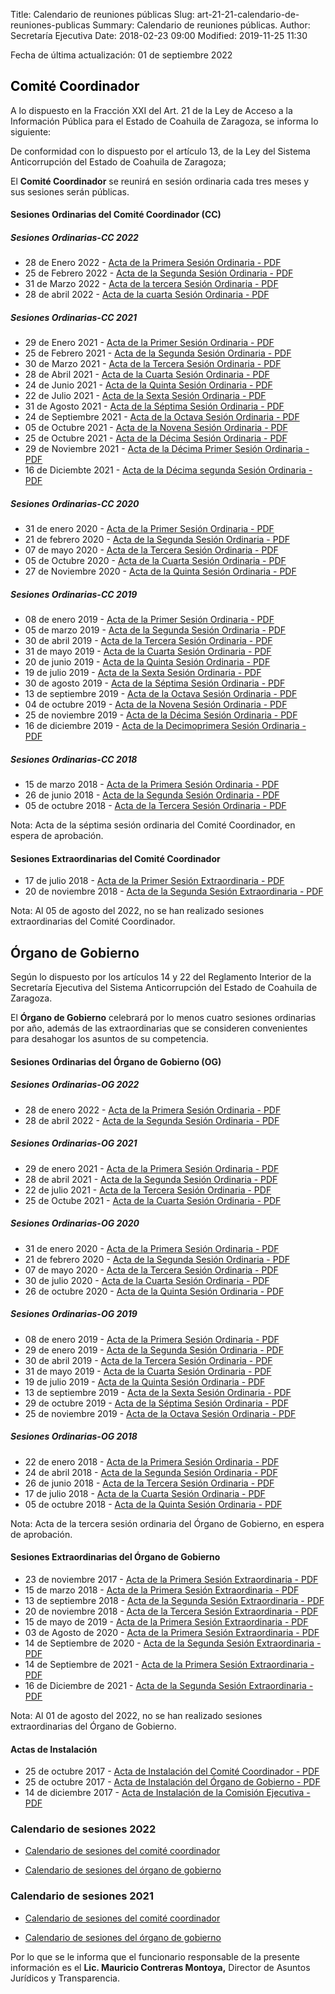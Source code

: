 Title: Calendario de reuniones públicas
Slug: art-21-21-calendario-de-reuniones-publicas
Summary: Calendario de reuniones públicas.
Author: Secretaría Ejecutiva
Date: 2018-02-23 09:00
Modified: 2019-11-25 11:30


Fecha de última actualización: 01 de septiembre 2022


<h2 style="color: black">Comité Coordinador</h2>

A lo dispuesto en la Fracción XXI del Art. 21 de la Ley de Acceso a la Información Pública para el Estado de Coahuila de Zaragoza, se informa lo siguiente:

De conformidad con lo dispuesto por el artículo 13, de la Ley del Sistema Anticorrupción del Estado de Coahuila de Zaragoza;

El **​Comité Coordinador** ​se reunirá en sesión ordinaria cada tres meses y sus sesiones serán públicas.

<!-- Inicio comoté coordinador
    __   ___   ___ ___  ____  ______    ___         __   ___    ___   ____   ___    ____  ____    ____  ___     ___   ____  
   /  ] /   \ |   |   ||    ||      |  /  _]       /  ] /   \  /   \ |    \ |   \  |    ||    \  /    ||   \   /   \ |    \ 
  /  / |     || _   _ | |  | |      | /  [_       /  / |     ||     ||  D  )|    \  |  | |  _  ||  o  ||    \ |     ||  D  )
 /  /  |  O  ||  \_/  | |  | |_|  |_||    _]     /  /  |  O  ||  O  ||    / |  D  | |  | |  |  ||     ||  D  ||  O  ||    / 
/   \_ |     ||   |   | |  |   |  |  |   [_     /   \_ |     ||     ||    \ |     | |  | |  |  ||  _  ||     ||     ||    \ 
\     ||     ||   |   | |  |   |  |  |     |    \     ||     ||     ||  .  \|     | |  | |  |  ||  |  ||     ||     ||  .  \
 \____| \___/ |___|___||____|  |__|  |_____|     \____| \___/  \___/ |__|\_||_____||____||__|__||__|__||_____| \___/ |__|\_|
                                                                                                                           
 -->
#### Sesiones Ordinarias del Comité Coordinador (CC)


##### Sesiones Ordinarias-CC 2022 

* 28 de Enero 2022 - [Acta de la Primera Sesión Ordinaria - PDF](2022-primer-sesion-ordinaria-CC.pdf)
* 25 de Febrero 2022 - [Acta de la Segunda Sesión Ordinaria - PDF](2022-segunda-sesion-ordinaria-CC.pdf)
* 31 de Marzo 2022 - [Acta de la tercera Sesión Ordinaria - PDF](2022-tercera-sesion-ordinaria-CC.pdf)
* 28 de abril 2022 - [Acta de la cuarta Sesión Ordinaria - PDF](2022-cuarta-sesion-ordinaria-CC.pdf)

##### Sesiones Ordinarias-CC 2021

* 29 de Enero 2021      - [Acta de la Primer Sesión Ordinaria - PDF](2021-01-29-acta-primer-sesion-ordinara-ccr.pdf)
* 25 de Febrero 2021      - [Acta de la Segunda Sesión Ordinaria - PDF](2021-acta-segunda-sesion-ordinara-cc.pdf)
* 30 de Marzo 2021      - [Acta de la Tercera Sesión Ordinaria - PDF](2021-03-30-acta-tercera-sesion-ordinaria-comite-coordinador.pdf)
* 28 de Abril 2021      - [Acta de la Cuarta Sesión Ordinaria - PDF](2021-04-21-acta-Cuarta-sesion-ordinaria-comite-coordinador.pdf)
* 24 de Junio 2021      - [Acta de la Quinta Sesión Ordinaria - PDF](2021-06-24-acta-Quinta-sesion-ordinaria-comite-coordinador.pdf)
* 22 de Julio 2021      - [Acta de la Sexta Sesión Ordinaria - PDF](2021-07-22-sexta-sesion-ordinaria-CC.pdf)
* 31 de Agosto 2021      - [Acta de la Séptima Sesión Ordinaria - PDF](2021-8-31-septima-sesion-ordinaria-CC.pdf)
* 24 de Septiembre 2021      - [Acta de la Octava Sesión Ordinaria - PDF](2021-09-24-octava-sesion-ordinaria-CC.pdf)
* 05 de Octubre 2021      - [Acta de la Novena Sesión Ordinaria - PDF](2021-novena-sesion-ordinaria-CC.pdf)
* 25 de Octubre 2021      - [Acta de la Décima Sesión Ordinaria - PDF](2021-decima-sesion-ordinaria-CC.pdf)
* 29 de Noviembre 2021 - [Acta de la Décima Primer Sesión Ordinaria - PDF](2021-decima-primer-sesion-ordinaria-CC.pdf)
* 16 de Diciembte 2021 - [Acta de la Décima segunda Sesión Ordinaria - PDF](2021-decima-segunda-sesion-ordinaria-CC.pdf)

##### Sesiones Ordinarias-CC 2020

* 31 de enero 2020      - [Acta de la Primer Sesión Ordinaria  - PDF](2020-01-31-primera-sesion-ordinaria-comite-coordinador.pdf)
* 21 de febrero 2020      - [Acta de la Segunda Sesión Ordinaria - PDF](2020-02-21-segunda-sesion-ordinaria-comite-coordinador.pdf)
* 07 de mayo 2020       - [Acta de la Tercera Sesión Ordinaria - PDF](2020-05-07-tercera-sesion-ordinaria-organo-de-gobierno.pdf)
* 05 de Octubre 2020       - [Acta de la Cuarta Sesión Ordinaria - PDF](2020-cuarta-sesion-ordinaria-organo-de-gobierno.pdf)
* 27 de Noviembre 2020       - [Acta de la Quinta Sesión Ordinaria - PDF](2020-11-27-acta-quinta-sesion-ordinaria-comite-coordinador.pdf)

##### Sesiones Ordinarias-CC 2019

* 08 de enero 2019      - [Acta de la Primer Sesión Ordinaria  - PDF](2019-01-08-primera-sesion-ordinaria-comite-coordinador.pdf)
* 05 de marzo 2019      - [Acta de la Segunda Sesión Ordinaria - PDF](2019-03-05-segunda-sesion-ordinaria-comite-coordinador.pdf)
* 30 de abril 2019      - [Acta de la Tercera Sesión Ordinaria - PDF](2019-04-30-tercera-sesion-ordinaria-comite-coordinador.pdf)
* 31 de mayo 2019       - [Acta de la Cuarta Sesión Ordinaria  - PDF](2019-05-31-cuarta-sesion-ordinaria-comite-coordinador.pdf)
* 20 de junio 2019      - [Acta de la Quinta Sesión Ordinaria  - PDF](2019-06-20-quinta-sesion-ordinaria-comite-coordinador.pdf)
* 19 de julio 2019      - [Acta de la Sexta Sesión Ordinaria   - PDF](2019-07-19-sexta-sesion-ordinaria-comite-coordinador.pdf)
* 30 de agosto 2019     - [Acta de la Séptima Sesión Ordinaria - PDF](2019-08-30-septima-sesion-ordinaria-comite-coordinador.pdf)
* 13 de septiembre 2019 - [Acta de la Octava Sesión Ordinaria  - PDF](2019-09-13-octava-sesion-ordinaria-comite-coordinador.pdf)
* 04 de octubre 2019 - [Acta de la Novena Sesión Ordinaria  - PDF](2019-10-04-novena-sesion-ordinaria-comite-coordinador.pdf)
* 25 de noviembre 2019 - [Acta de la Décima Sesión Ordinaria  - PDF](2019-11-25-decima-sesion-ordinaria-comite-coordinador.pdf)
* 16 de diciembre 2019 - [Acta de la Decimoprimera Sesión Ordinaria  - PDF](2019-12-16-decimoprimera-sesion-ordinaria-comite-coordinador.pdf)

##### Sesiones Ordinarias-CC 2018

* 15 de marzo 2018      - [Acta de la Primera Sesión Ordinaria - PDF](2018-03-15-primera-sesion-ordinaria-comite-coordinador.pdf)
* 26 de junio 2018      - [Acta de la Segunda Sesión Ordinaria - PDF](2018-06-26-segunda-sesion-ordinaria-comite-coordinador.pdf)
* 05 de octubre 2018    - [Acta de la Tercera Sesión Ordinaria - PDF](2018-10-05-tercera-sesion-ordinaria-comite-coordinador.pdf)

Nota: Acta de la séptima sesión ordinaria del Comité Coordinador, en espera de aprobación.

#### Sesiones Extraordinarias del Comité Coordinador

* 17 de julio 2018     - [Acta de la Primer Sesión Extraordinaria - PDF](2018-07-17-primera-sesion-extraordinaria-comite-coordinador.pdf)
* 20 de noviembre 2018 - [Acta de la Segunda Sesión Extraordinaria - PDF](2018-11-20-segunda-sesion-extraordinaria-comite-coordinador.pdf)



Nota: Al 05 de agosto del 2022, no se han realizado sesiones extraordinarias del Comité Coordinador.


<!-- Fin de comite coordinador-->

<!-- 

  ___   ____    ____   ____  ____    ___       ___      ___       ____   ___   ____   ____    ___  ____   ____   ____  ___  
 /   \ |    \  /    | /    ||    \  /   \     |   \    /  _]     /    | /   \ |    \ |    |  /  _]|    \ |    \ |    |/   \ 
|     ||  D  )|   __||  o  ||  _  ||     |    |    \  /  [_     |   __||     ||  o  ) |  |  /  [_ |  D  )|  _  | |  ||     |
|  O  ||    / |  |  ||     ||  |  ||  O  |    |  D  ||    _]    |  |  ||  O  ||     | |  | |    _]|    / |  |  | |  ||  O  |
|     ||    \ |  |_ ||  _  ||  |  ||     |    |     ||   [_     |  |_ ||     ||  O  | |  | |   [_ |    \ |  |  | |  ||     |
|     ||  .  \|     ||  |  ||  |  ||     |    |     ||     |    |     ||     ||     | |  | |     ||  .  \|  |  | |  ||     |
 \___/ |__|\_||___,_||__|__||__|__| \___/     |_____||_____|    |___,_| \___/ |_____||____||_____||__|\_||__|__||____|\___/ 
                                                                                                                           
 -->

## Órgano de Gobierno

Según lo dispuesto por los artículos 14 y 22 del Reglamento Interior de la Secretaría Ejecutiva del Sistema Anticorrupción del Estado de Coahuila de Zaragoza.

El **Órgano de Gobierno** celebrará por lo menos cuatro sesiones ordinarias por año, además de las extraordinarias que se consideren convenientes para desahogar los asuntos de su competencia.

#### Sesiones Ordinarias del Órgano de Gobierno (OG)


##### Sesiones Ordinarias-OG 2022

* 28 de enero 2022      - [Acta de la Primera Sesión Ordinaria - PDF](2022-Primera-sesion-ordinaria-organo-de-gobierno.pdf)
* 28 de abril 2022      - [Acta de la Segunda Sesión Ordinaria - PDF](2022-SeguNDA-sesion-ordinaria-organo-de-gobierno.pdf)

##### Sesiones Ordinarias-OG 2021

* 29 de enero 2021      - [Acta de la Primera Sesión Ordinaria - PDF](2021-01-29-acta-primera-sesion-ordinaria-organo-de-gobierno.pdf)
* 28 de abril 2021      - [Acta de la Segunda Sesión Ordinaria - PDF](2021-04-28-acta-Segunda-sesion-ordinaria-organo-de-gobierno.pdf)
* 22 de julio 2021      - [Acta de la Tercera Sesión Ordinaria - PDF](2021-07-22-acta-Tercera-sesion-ordinaria-organo-de-gobierno.pdf)
* 25 de Octube 2021      - [Acta de la Cuarta Sesión Ordinaria - PDF](2021-acta-Cuarta-sesion-ordinaria-organo-de-gobierno.pdf)

##### Sesiones Ordinarias-OG 2020

* 31 de enero 2020      - [Acta de la Primera Sesión Ordinaria - PDF](2020-01-31-primera-sesion-ordinaria-organo-de-gobierno.pdf)
* 21 de febrero 2020    - [Acta de la Segunda Sesión Ordinaria - PDF](2020-02-21-segunda-sesion-ordinaria-organo-de-gobierno.pdf)
* 07 de mayo 2020    - [Acta de la Tercera Sesión Ordinaria - PDF](2020-05-07-tercera-sesion-ordinaria-organo-de-gobierno1.pdf)
* 30 de julio 2020    - [Acta de la Cuarta Sesión Ordinaria - PDF](2020-07-30-cuarta-sesion-ordinaria-organo-de-gobierno.pdf)
* 26 de octubre 2020    - [Acta de la Quinta Sesión Ordinaria - PDF](2020-10-26-acta-quinta-sesion-ordinaria-organo-de-gobierno.pdf)

##### Sesiones Ordinarias-OG 2019

* 08 de enero 2019      - [Acta de la Primera Sesión Ordinaria - PDF](2019-01-08-primera-sesion-ordinaria-organo-de-gobierno.pdf)
* 29 de enero 2019      - [Acta de la Segunda Sesión Ordinaria - PDF](2019-01-29-segunda-sesion-ordinaria-organo-de-gobierno.pdf)
* 30 de abril 2019      - [Acta de la Tercera Sesión Ordinaria - PDF](2019-04-30-tercera-sesion-ordinaria-organo-de-gobierno.pdf)
* 31 de mayo 2019       - [Acta de la Cuarta Sesión Ordinaria  - PDF](2019-05-31-cuarta-sesion-ordinaria-organo-de-gobierno.pdf)
* 19 de julio 2019      - [Acta de la Quinta Sesión Ordinaria  - PDF](2019-07-19-quinta-sesion-ordinaria-organo-de-gobierno.pdf)
* 13 de septiembre 2019 - [Acta de la Sexta Sesión Ordinaria   - PDF](2019-09-13-sexta-sesion-ordinaria-organo-de-gobierno.pdf)
* 29 de octubre 2019    - [Acta de la Séptima Sesión Ordinaria   - PDF](2019-10-29-septima-sesion-ordinaria-organo-de-gobierno.pdf)
* 25 de noviembre 2019  - [Acta de la Octava Sesión Ordinaria   - PDF](2019-11-25-octava-sesion-ordinaria-organo-de-gobierno.pdf)

##### Sesiones Ordinarias-OG 2018

* 22 de enero 2018      - [Acta de la Primera Sesión Ordinaria - PDF](2018-01-22-primera-sesion-ordinaria-organo-de-gobierno.pdf)
* 24 de abril 2018      - [Acta de la Segunda Sesión Ordinaria - PDF](2018-04-24-segunda-sesion-ordinaria-organo-de-gobierno.pdf)
* 26 de junio 2018      - [Acta de la Tercera Sesión Ordinaria - PDF](2018-06-26-tercera-sesion-ordinaria-organo-de-gobierno.pdf)
* 17 de julio 2018      - [Acta de la Cuarta Sesión Ordinaria  - PDF](2018-07-17-cuarta-sesion-ordinaria-organo-de-gobierno.pdf)
* 05 de octubre 2018    - [Acta de la Quinta Sesión Ordinaria  - PDF](2018-10-05-quinta-sesion-ordinaria-organo-de-gobierno.pdf)


Nota: Acta de la tercera sesión ordinaria del Órgano de Gobierno, en espera de aprobación. 

#### Sesiones Extraordinarias del Órgano de Gobierno

* 23 de noviembre 2017  - [Acta de la Primera Sesión Extraordinaria - PDF](2017-11-23-primera-sesion-extraordinaria-organo-de-gobierno.pdf)
* 15 de marzo 2018      - [Acta de la Primera Sesión Extraordinaria - PDF](2018-03-15-primera-sesion-extraordinaria-organo-de-gobierno.pdf)
* 13 de septiembre 2018 - [Acta de la Segunda Sesión Extraordinaria - PDF](2018-09-13-segunda-sesion-extraordinaria-organo-de-gobierno.pdf)
* 20 de noviembre 2018  - [Acta de la Tercera Sesión Extraordinaria - PDF](2018-11-20-tercera-sesion-extraordinaria-organo-de-gobierno.pdf)
* 15 de mayo de 2019    - [Acta de la Primera Sesión Extraordinaria - PDF](2019-05-15-primera-sesion-extraordinaria-organo-de-gobierno.pdf)
* 03 de Agosto de 2020    - [Acta de la Primera Sesión Extraordinaria - PDF](2020-08-03-primera-sesion-extraordinaria-organo-de-gobierno.pdf)
* 14 de Septiembre de 2020    - [Acta de la Segunda Sesión Extraordinaria - PDF](2020-02-segunda-sesion-extraordinaria-organo-de-gobierno.pdf)
* 14 de Septiembre de 2021    - [Acta de la Primera Sesión Extraordinaria - PDF](2021-primera-sesion-extraordinaria-organo-de-gobierno.pdf)
* 16 de Diciembre de 2021    - [Acta de la Segunda Sesión Extraordinaria - PDF](2021-segunda-sesion-extraordinaria-organo-de-gobierno.pdf)

Nota: Al 01 de agosto del 2022, no se han realizado sesiones extraordinarias del Órgano de Gobierno. 



<!-- 
La **Comisión Ejecutiva** celebrará sesiones ordinarias cada tres meses y sesiones extraordinarias a propuesta del Secretario Técnico o de al menos dos de los miembros del Consejo de Participación Ciudadana que lo integran. -->


<!-- 

    __   ___   ___ ___  ____ _____ ____  ____         ___  ____    ___    __  __ __  ______  ____  __ __   ____ 
   /  ] /   \ |   |   ||    / ___/|    ||    \       /  _]|    |  /  _]  /  ]|  |  ||      ||    ||  |  | /    |
  /  / |     || _   _ | |  (   \_  |  | |  _  |     /  [_ |__  | /  [_  /  / |  |  ||      | |  | |  |  ||  o  |
 /  /  |  O  ||  \_/  | |  |\__  | |  | |  |  |    |    _]__|  ||    _]/  /  |  |  ||_|  |_| |  | |  |  ||     |
/   \_ |     ||   |   | |  |/  \ | |  | |  |  |    |   [_/  |  ||   [_/   \_ |  :  |  |  |   |  | |  :  ||  _  |
\     ||     ||   |   | |  |\    | |  | |  |  |    |     \  `  ||     \     ||     |  |  |   |  |  \   / |  |  |
 \____| \___/ |___|___||____|\___||____||__|__|    |_____|\____||_____|\____| \__,_|  |__|  |____|  \_/  |__|__

 -->

<!-- #### Sesiones Ordinarias de la Comisión Ejecutiva

* 30 de enero 2018 - [Acta de la Primera Sesión Ordinaria - PDF](2018-01-30-primera-sesion-ordinaria-comision-ejecutiva.pdf)
* 03 de abril 2018 - [Acta de la Segunda Sesión Ordinaria - PDF](2018-04-03-segunda-sesion-ordinaria-comision-ejecutiva.pdf)
* 17 de julio 2018 - [Acta de la Tercera Sesión Ordinaria - PDF](2018-07-17-tercera-sesion-ordinaria-comision-ejecutiva.pdf)

#### Sesiones Extraordinarias de la Comisión Ejecutiva

* 22 de febrero 2018 - [Acta de la Primera Sesión Extraordinaria - PDF](2018-02-22-primera-sesion-extraordinaria-comision-ejecutiva.pdf)
* 15 de marzo 2018   - [Acta de la Segunda Sesión Extraordinaria - PDF](2018-03-15-segunda-sesion-extraordinaria-comision-ejecutiva.pdf)
* 23 de mayo 2018    - [Acta de la Tercera Sesión Extraordinaria - PDF](2018-05-23-tercera-sesion-extraordinaria-comision-ejecutiva.pdf)
* 20 de junio 2018   - [Acta de la Cuarta Sesión Extraordinaria  - PDF](2018-06-20-cuarta-sesion-extraordinaria-comision-ejecutiva.pdf)
* 04 de julio 2018   - [Acta de la Quinta Sesión Extraordinaria  - PDF](2018-07-04-quinta-sesion-extraordinaria-comision-ejecutiva.pdf)
* 22 de agosto 2018  - [Acta de la Sexta Sesión Extraordinaria   - PDF](2018-08-22-sexta-sesion-extraordinaria-comision-ejecutiva.pdf)

--- -->

#### Actas de Instalación

* 25 de octubre 2017   - [Acta de Instalación del Comité Coordinador   - PDF](2017-10-25-acta-instalacion-comite-coordinador.pdf)
* 25 de octubre 2017   - [Acta de Instalación del Órgano de Gobierno   - PDF](2017-10-25-acta-instalacion-organo-de-gobierno.pdf)
* 14 de diciembre 2017 - [Acta de Instalación de la Comisión Ejecutiva - PDF](2017-12-14-acta-instalacion-comision-ejecutiva.pdf)

### Calendario de sesiones 2022

* [Calendario de sesiones del comité coordinador](calendario-sesiones-cc-2022.pdf)

* [Calendario de sesiones del órgano de gobierno](calendario-sesiones-og-2022.pdf)


### Calendario de sesiones 2021

* [Calendario de sesiones del comité coordinador](sesiones-cc-2021.pdf)

* [Calendario de sesiones del órgano de gobierno](sesiones-og-2021.pdf)

Por lo que se le informa que el funcionario responsable de la presente información es el **Lic. Mauricio Contreras Montoya,** Director de Asuntos Jurídicos y Transparencia.
